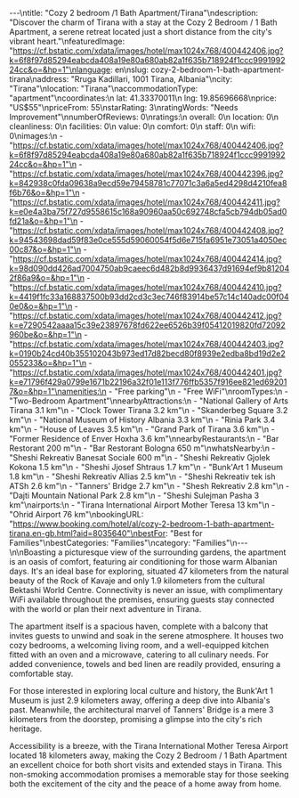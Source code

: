 ---\ntitle: "Cozy 2 bedroom /1 Bath Apartment/Tirana"\ndescription: "Discover the charm of Tirana with a stay at the Cozy 2 Bedroom / 1 Bath Apartment, a serene retreat located just a short distance from the city's vibrant heart."\nfeaturedImage: "https://cf.bstatic.com/xdata/images/hotel/max1024x768/400442406.jpg?k=6f8f97d85294eabcda408a19e80a680ab82a1f635b718924f1ccc999199224cc&o=&hp=1"\nlanguage: en\nslug: cozy-2-bedroom-1-bath-apartment-tirana\naddress: "Rruga Kadillari, 1001 Tirana, Albania"\ncity: "Tirana"\nlocation: "Tirana"\naccommodationType: "apartment"\ncoordinates:\n  lat: 41.33370011\n  lng: 19.85696668\nprice: "US$55"\npriceFrom: 55\nstarRating: 3\nratingWords: "Needs Improvement"\nnumberOfReviews: 0\nratings:\n  overall: 0\n  location: 0\n  cleanliness: 0\n  facilities: 0\n  value: 0\n  comfort: 0\n  staff: 0\n  wifi: 0\nimages:\n  - "https://cf.bstatic.com/xdata/images/hotel/max1024x768/400442406.jpg?k=6f8f97d85294eabcda408a19e80a680ab82a1f635b718924f1ccc999199224cc&o=&hp=1"\n  - "https://cf.bstatic.com/xdata/images/hotel/max1024x768/400442396.jpg?k=842938c0fda09638a9ecd59e79458781c77071c3a6a5ed4298d4210fea8f6b76&o=&hp=1"\n  - "https://cf.bstatic.com/xdata/images/hotel/max1024x768/400442411.jpg?k=e0e4a3ba75f727d9558615c168a90960aa50c692748cfa5cb794db05ad0fd21a&o=&hp=1"\n  - "https://cf.bstatic.com/xdata/images/hotel/max1024x768/400442408.jpg?k=94543698dad59f83e0ce555d59060054f5d6e715fa6951e73051a4050ec00c87&o=&hp=1"\n  - "https://cf.bstatic.com/xdata/images/hotel/max1024x768/400442414.jpg?k=98d090dd426ad7004750ab9caeec6d482b8d9936437d91694ef9b812042f86a9&o=&hp=1"\n  - "https://cf.bstatic.com/xdata/images/hotel/max1024x768/400442410.jpg?k=4419f1fc33a168837500b93dd2cd3c3ec746f83914be57c14c140adc00f040e0&o=&hp=1"\n  - "https://cf.bstatic.com/xdata/images/hotel/max1024x768/400442412.jpg?k=e7290542aaaa15c39e23897678fd622ee6526b39f05412019820fd72092960be&o=&hp=1"\n  - "https://cf.bstatic.com/xdata/images/hotel/max1024x768/400442403.jpg?k=0190b24cd40b355102043b973ed17d82becd80f8939e2edba8bd19d2e2055233&o=&hp=1"\n  - "https://cf.bstatic.com/xdata/images/hotel/max1024x768/400442401.jpg?k=e71796f429a0799e1671b22196a32f01e113f776ffb5357f916ee821ed692017&o=&hp=1"\namenities:\n  - "Free parking"\n  - "Free WiFi"\nroomTypes:\n  - "Two-Bedroom Apartment"\nnearbyAttractions:\n  - "National Gallery of Arts Tirana 3.1 km"\n  - "Clock Tower Tirana 3.2 km"\n  - "Skanderbeg Square 3.2 km"\n  - "National Museum of History Albania 3.3 km"\n  - "Rinia Park 3.4 km"\n  - "House of Leaves 3.5 km"\n  - "Grand Park of Tirana 3.6 km"\n  - "Former Residence of Enver Hoxha 3.6 km"\nnearbyRestaurants:\n  - "Bar Restorant 200 m"\n  - "Bar Restorant Bologna 650 m"\nwhatsNearby:\n  - "Sheshi Rekreativ Banesat Sociale 600 m"\n  - "Sheshi Rekreativ Gjolek Kokona 1.5 km"\n  - "Sheshi Jjosef Shtraus 1.7 km"\n  - "Bunk'Art 1 Museum 1.8 km"\n  - "Sheshi Rekreativ Allias 2.5 km"\n  - "Sheshi Rekreativ tek ish ATSh 2.6 km"\n  - "Tanners' Bridge 2.7 km"\n  - "Shesh Rekreativ 2.8 km"\n  - "Dajti Mountain National Park 2.8 km"\n  - "Sheshi Sulejman Pasha 3 km"\nairports:\n  - "Tirana International Airport Mother Teresa 13 km"\n  - "Ohrid Airport 76 km"\nbookingURL: "https://www.booking.com/hotel/al/cozy-2-bedroom-1-bath-apartment-tirana.en-gb.html?aid=8035640"\nbestFor: "Best for Families"\nbestCategories: "Families"\ncategory: "Families"\n---\n\nBoasting a picturesque view of the surrounding gardens, the apartment is an oasis of comfort, featuring air conditioning for those warm Albanian days. It's an ideal base for exploring, situated 47 kilometers from the natural beauty of the Rock of Kavaje and only 1.9 kilometers from the cultural Bektashi World Centre. Connectivity is never an issue, with complimentary WiFi available throughout the premises, ensuring guests stay connected with the world or plan their next adventure in Tirana.

The apartment itself is a spacious haven, complete with a balcony that invites guests to unwind and soak in the serene atmosphere. It houses two cozy bedrooms, a welcoming living room, and a well-equipped kitchen fitted with an oven and a microwave, catering to all culinary needs. For added convenience, towels and bed linen are readily provided, ensuring a comfortable stay.

For those interested in exploring local culture and history, the Bunk'Art 1 Museum is just 2.9 kilometers away, offering a deep dive into Albania's past. Meanwhile, the architectural marvel of Tanners' Bridge is a mere 3 kilometers from the doorstep, promising a glimpse into the city's rich heritage.

Accessibility is a breeze, with the Tirana International Mother Teresa Airport located 18 kilometers away, making the Cozy 2 Bedroom / 1 Bath Apartment an excellent choice for both short visits and extended stays in Tirana. This non-smoking accommodation promises a memorable stay for those seeking both the excitement of the city and the peace of a home away from home.
